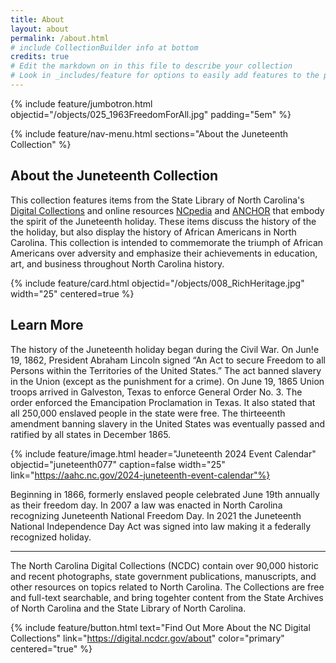```yaml
---
title: About
layout: about
permalink: /about.html
# include CollectionBuilder info at bottom
credits: true
# Edit the markdown on in this file to describe your collection
# Look in _includes/feature for options to easily add features to the page
---
```


{% include feature/jumbotron.html objectid="/objects/025_1963FreedomForAll.jpg" padding="5em" %} 

{% include feature/nav-menu.html sections="About the Juneteenth Collection" %}

## About the Juneteenth Collection

This collection features items from the State Library of North Carolina's [Digital Collections](https://digital.ncdcr.gov/) and online resources [NCpedia](https://ncpedia.org/) and [ANCHOR](https://ncpedia.org/anchor/anchor) that embody the spirit of the Juneteenth holiday. These items discuss the history of the the holiday, but also display the history of African Americans in North Carolina. This collection is intended to commemorate the triumph of African Americans over adversity and emphasize their achievements in education, art, and business throughout North Carolina history. 


{% include feature/card.html objectid="/objects/008_RichHeritage.jpg" width="25" centered=true %}

## Learn More

The history of the Juneteenth holiday began during the Civil War.  On Jun!e 19, 1862, President Abraham Lincoln signed “An Act to secure Freedom to all Persons within the Territories of the United States.” The act banned slavery in the Union (except as the punishment for a crime). On June 19, 1865 Union troops arrived in Galveston, Texas to enforce General Order No. 3. The order enforced the Emancipation Proclamation in Texas. It also stated that all 250,000 enslaved people in the state were free. The thirteeenth amendment banning slavery in the United States was eventually passed and ratified by all states in December 1865.  

{% include feature/image.html header="Juneteenth 2024 Event Calendar" objectid="juneteenth077" caption=false width="25" link="https://aahc.nc.gov/2024-juneteenth-event-calendar"%}

Beginning in 1866, formerly enslaved people celebrated June 19th annually as their freedom day. In 2007 a law was enacted in North Carolina recognizing Juneteenth National Freedom Day.  In 2021 the Juneteenth National Independence Day Act was signed into law making it a federally recognized holiday.

---------------------------------------------------------------------------------------
The North Carolina Digital Collections (NCDC) contain over 90,000 historic and recent photographs, state government publications, manuscripts, and other resources on topics related to North Carolina.  The Collections are free and full-text searchable, and bring togehter content from the State Archives of North Carolina and the State Library of North Carolina.

{% include feature/button.html text="Find Out More About the NC Digital Collections" link="https://digital.ncdcr.gov/about" color="primary" centered="true" %}